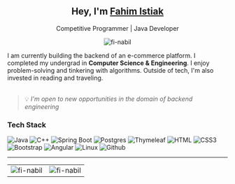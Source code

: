 <h2 align="center">Hey, I'm <b><a href="https://www.linkedin.com/in/fahimistiak/">Fahim Istiak</a></b></h2>
<p align="center">Competitive Programmer | Java Developer</p>
<p align="center"> 
  <img src="https://komarev.com/ghpvc/?username=fi-nabil&label=Profile%20views&color=0e75b6&style=flat" alt="fi-nabil" />
</p>
I am currently building the backend of an e-commerce platform. I completed my undergrad in <b>Computer Science & Engineering</b>. I enjoy problem-solving and tinkering with algorithms. Outside of tech, I'm also invested in reading and traveling.
<br></br>

> 💡 *I'm open to new opportunities in the domain of backend engineering*
  
<h3>Tech Stack</h3>

![Java](https://img.shields.io/badge/Java-FF4154?style=for-the-badge&labelColor=black&logo=openjdk&logoColor=FF4154)
![C++](https://img.shields.io/badge/CPP-004283?style=for-the-badge&labelColor=black&logo=cplusplus&logoColor=004283)
![Spring Boot](https://img.shields.io/badge/SpringBoot-4EA94B?style=for-the-badge&labelColor=black&logo=spring&logoColor=4EA94B)
![Postgres](https://img.shields.io/badge/Postgres-50ABE7?style=for-the-badge&labelColor=black&logo=postgresql&logoColor=50ABE7)
![Thymeleaf](https://img.shields.io/badge/Thymeleaf-008000?style=for-the-badge&labelColor=black&logo=thymeleaf&logoColor=008000)
![HTML](https://img.shields.io/badge/HTML5-E34F26?style=for-the-badge&labelColor=black&logo=html5&logoColor=E34F26)
![CSS3](https://img.shields.io/badge/CSS3-1572B6?style=for-the-badge&labelColor=black&logo=css3&logoColor=1572B6)
![Bootstrap](https://img.shields.io/badge/Bootstrap-563D7C?style=for-the-badge&labelColor=black&logo=bootstrap&logoColor=563D7C)
![Angular](https://img.shields.io/badge/Angular-FF0000?style=for-the-badge&labelColor=black&logo=angular&logoColor=FF0000)
![Linux](https://img.shields.io/badge/Linux-F0DB4F?style=for-the-badge&labelColor=black&logo=linux&logoColor=F0DB4F)
![Github](https://img.shields.io/badge/Github-ffffff?style=for-the-badge&labelColor=black&logo=github&logoColor=ffffff)


<hr />

<!-- Create a table for side-by-side display -->
<table>
  <tr>
    <td>
      <!-- GitHub Stats -->
      <img align="center" src="https://github-readme-stats.vercel.app/api?username=fi-nabil&show_icons=true&locale=en" alt="fi-nabil" />
    </td>
    <td>
      <!-- Top Languages with lighter theme -->
      <img align="center" src="https://github-readme-stats.vercel.app/api/top-langs/?username=fi-nabil&layout=compact&theme=graywhite" alt="fi-nabil" />
    </td>
  </tr>
</table>
